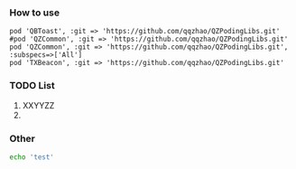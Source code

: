 

### How to use
```
pod 'QBToast', :git => 'https://github.com/qqzhao/QZPodingLibs.git'
#pod 'QZCommon', :git => 'https://github.com/qqzhao/QZPodingLibs.git'
pod 'QZCommon', :git => 'https://github.com/qqzhao/QZPodingLibs.git', :subspecs=>['All']
pod 'TXBeacon', :git => 'https://github.com/qqzhao/QZPodingLibs.git'
```


### TODO List

1. XXYYZZ
2. 


### Other

```bash
echo 'test'
```
